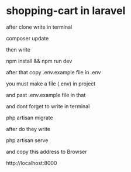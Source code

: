 # shopping-cart in laravel
after clone write in terminal 

composer update

then write 

npm install && npm run dev

after that copy .env.example file in .env

you must make a file  (.env) in project

and past .env.example file in that

and dont forget to write in terminal 

php artisan migrate

after do they write 

php artisan serve

and copy this address to Browser

http://localhost:8000
